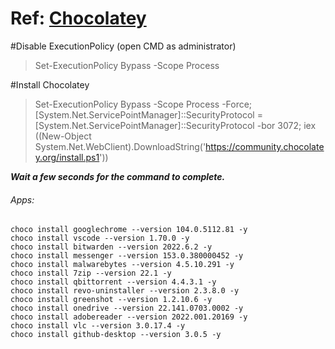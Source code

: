 # Ref: [Chocolatey](https://chocolatey.org/install)


#Disable ExecutionPolicy (open CMD as administrator)
> Set-ExecutionPolicy Bypass -Scope Process

#Install Chocolatey
> Set-ExecutionPolicy Bypass -Scope Process -Force; [System.Net.ServicePointManager]::SecurityProtocol = [System.Net.ServicePointManager]::SecurityProtocol -bor 3072; iex ((New-Object System.Net.WebClient).DownloadString('https://community.chocolatey.org/install.ps1'))

***Wait a few seconds for the command to complete.***

###### Apps:

```
choco install googlechrome --version 104.0.5112.81 -y
choco install vscode --version 1.70.0 -y
choco install bitwarden --version 2022.6.2 -y
choco install messenger --version 153.0.380000452 -y
choco install malwarebytes --version 4.5.10.291 -y
choco install 7zip --version 22.1 -y
choco install qbittorrent --version 4.4.3.1 -y
choco install revo-uninstaller --version 2.3.8.0 -y
choco install greenshot --version 1.2.10.6 -y
choco install onedrive --version 22.141.0703.0002 -y
choco install adobereader --version 2022.001.20169 -y
choco install vlc --version 3.0.17.4 -y
choco install github-desktop --version 3.0.5 -y
```

